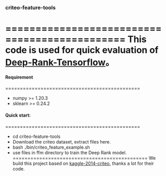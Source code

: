 ### criteo-feature-tools
==============================================
This code is used for quick evaluation of [Deep-Rank-Tensorflow](https://github.com/hengtyrionwang/Deep-Rank-Tensorflow)。
==============================================
#### Requirement
==============================================
-  numpy >= 1.20.3
-  sklearn >= 0.24.2
#### Quick start:
==============================================
- cd criteo-feature-tools
- Download the criteo dataset, extract files here.
- bash ./bin/criteo_feature_example.sh
- use files in ffm directory to train the Deep Rank model.
==============================================
We build this project based on [kaggle-2014-criteo](https://github.com/ycjuan/kaggle-2014-criteo), thanks a lot for their code. 